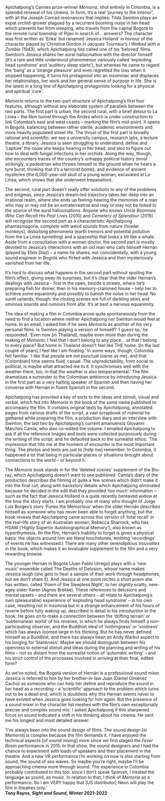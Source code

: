 
Apichatpong’s Cannes prize-winner _Memoria_, shot entirely in Colombia, is a splendid renewal of his cinema. In form, it’s a real ‘journey to the interior’, with all the Joseph Conrad resonances that implies: Tilda Swinton plays an expat orchid-grower plagued by a recurrent booming noise in her head which prevents her from sleeping, who travels from the capital Bogotá to the remote rural township of Pijao in search of… answers? The character was first written as ‘Erika’ but renamed ‘Jessica Holland’ in honour of the character played by Christine Gordon in Jacques Tourneur’s _I Walked with a Zombie_ (1943), which Apichatpong has called one of his ‘beloved’ films. Swinton’s Jessica shares her aural hallucination with the director himself (it’s a rare and little understood phenomenon variously called ‘exploding head syndrome’ and ‘auditory sleep starts’), but whereas he came to regard the ‘bang’ as a ‘strange pleasure’ and even regretted the loss when it stopped happening, it turns his protagonist into an insomniac and displaces her relationships, her work and her general sense of purpose in life. She is the latest in a long line of Apichatpong protagonists looking for a physical and spiritual ‘cure’.

_Memoria_ returns to the two-part structure of Apichatpong’s first four features, although without any elaborate system of parallels between the two parts. The first part is urban, the second rural, with a brief detour to La Linea – the 8km tunnel through the Andes which is under construction to link Colombia’s east and west coasts – marking the film’s mid-point. It opens in Bogotá, balancing between rather sterile, academic environments and more heavily populated street life. The thrust of the first part is broadly rational and scientific: we see a university campus, research labs, a lecture theatre, a library. Jessica is seen struggling to understand, define and ‘capture’ the noise she keeps hearing in her head, and also to figure out how to deal with fungal infections in her orchids. Along the way, though, she encounters traces of the country’s unhappy political history (most strikingly, a pedestrian who throws himself to the ground when he hears a tyre burst, thinking that it’s a terrorist bomb), and evidence of ancient mysteries (the 6,000-year-old skull of a young woman, excavated at La Linea, which shows that she underwent trepanation).

The second, rural part doesn’t really offer solutions to any of the problems and enigmas, since Jessica’s dream-led trajectory takes her deep into an irrational realm, where she ends up feeling-hearing the memories of a man who may or may not be an extraterrestrial and may or may not be linked to the source of the aural hallucinations. Anyone who knows _Uncle Boonmee Who Can Recall His Past Lives_ (2010) and _Cemetery of Splendour_ (2015) will recognise the second part as a characteristic Apichatpong phantasmagoria, complete with weird sounds from nature (howler monkeys), disturbing phenomena (earth tremors and potential pollution from the La Linea tunnelling) and a spaceship that looks a bit like a whale. Aside from a consultation with a woman doctor, the second part is mostly devoted to Jessica’s interactions with an old man who calls himself Hernán (played by Elkin Díaz) – a name he shares, not coincidentally, with a young sound engineer in Bogotá who flirted with Jessica and then mysteriously vanished from her life.

It’s hard to discuss what happens in the second part without spoiling the film’s effect, giving away its surprises, but it’s clear that the older Hernán’s dealings with Jessica – first in the open, beside a stream, where he’s preparing fish for dinner, then in his memory-crammed house – help her to achieve some equanimity and possibly to banish the noise in her head. No sunlit uplands, though: the closing scenes are full of darkling skies and ominous sounds and rumours from afar. It’s at best a nervous equanimity.

The idea of making a film in Colombia arose quite spontaneously from the need to find a location where neither Apichatpong nor Swinton would feel at home. In an email, I asked him if he sees _Memoria_ as another of his very personal films. Is Swinton playing a version of himself? ‘I guess so,’ he responded. ‘Even now [in Thailand], maybe even more than during the making of _Memoria_, I feel that I don’t belong to any place… or that I belong to every place? But home in Thailand doesn’t feel like THE home. [In the last couple of years] I feel like I am floating.’ In some ways, though, Colombia felt familiar. ‘I like that people are not punctual (same as me), and that [Colombian] time seems fluid, casual. The unpredictability, from social to political, is maybe what attracted me to it. It synchronises well with the weather there, too, in that the weather is also temperamental.’ The film dramatises a surrender to the Colombian ambience by introducing Jessica in the first part as a very halting speaker of Spanish and then having her converse with Hernán in fluent Spanish in the second.

Apichatpong has provided a key of sorts to the ideas and stimuli, visual and verbal, which fed into _Memoria_ in the book of the same name published to accompany the film. It contains original texts by Apichatpong, annotated pages from various drafts of the script, a vast scrapbook of material he gathered while preparing the film, a production diary and an interview with Swinton, the last two by Apichatpong’s current amanuensis Giovanni Marchini Camia, who also co-edited the volume. I emailed Apichatpong to ask if all the reference images and texts were collected purposively during the writing of the script, and he defaulted back to the surrealist ethos: ‘The impression that hits me at the moment of encounter is the most important thing. The photos and texts are just to [help me] remember. In Colombia, it happened a lot that being in particular places or situations brought about connections to the world – or beyond it.’

The _Memoria_ book stands in for the ‘deleted scenes’ supplement of the Blu-ray, which Apichatpong doesn’t want to see published. Camia’s diary of the production describes the filming of quite a few scenes which didn’t make it into the final cut, along with backstory details which Apichatpong eliminated because he decided in the edit that they provided ‘too much’ information – such as the fact that Jessica Holland is a quite recently bereaved widow at the time the story starts. I am probably one of many who thought of Jorge Luis Borges’s story ‘Funes the Memorious’ when the older Hernán describes himself as someone who has never been able to forget anything, but the book reveals that Apichatpong came across this version of ‘total recall’ in the real-life story of an Australian woman, Rebecca Sharrock, who has HSAM (‘Highly Superior Autobiographical Memory’), also known as hyperthymesia. (In the film, Hernán’s inability to forget is given a physical basis: the objects around him are literal touchstones, emitting ‘recordings’ of events he has witnessed.) There are many other serendipitous _trouvailles_ in the book, which makes it an invaluable supplement to the film and a very rewarding browse.

The younger Hernán in Bogotá (Juan Pablo Urrego) plays with a ‘new music’ ensemble called The Depths of Delusion, whose name makes Jessica laugh (she gets to hear a sample of their work through headphones, but we don’t share it). And Jessica at one point recites a short poem she has written, called ‘Poem of the Sleepless Night’, to her slightly scatty, new-agey sister Karen (Agnes Brekke). These references to delusions and mental upsets – and there are several others – all relate to Apichatpong’s own (pleasurable) experience of ‘exploding head syndrome’ – in his own case, resulting not in insomnia but in a strange enhancement of his hours of reverie before fully waking up, described in detail in his introduction to the book. He goes on to make a connection between the ‘drifting terrain’ or ‘subterranean world’ of his reveries, in which he always finds himself a non-participating observer, and the Buddhist ideal of ‘nothingness’ or ‘voidness’ which has always loomed large in his thinking. But he has never defined himself as a Buddhist, and there has always been an Andy Warhol aspect to his longing for ‘blankness’. Maybe we should distinguish between his openness to external stimuli and ideas during the planning and writing of his films – not so distant from the surrealist notion of ‘automatic writing’ – and his strict control of the processes involved in arriving at their final, edited form?

As we’ve noted, the Bogotá version of Hernán is a professional sound mixer. Jessica is referred to him by her brother-in-law Juan (Daniel Giménez Cacho) as someone who can help her define and reproduce the sound in her head as a recording – a ‘scientific’ approach to the problem which turns out to be a dead end, which is doubtless why this Hernán seems never to have existed when Jessica goes looking for him again. But the presence of a sound mixer in the character list meshes with the film’s own exceptionally precise and complex sound mix. I asked Apichatpong if this sharpened focus on sound indicated a shift in his thinking about his cinema. He sent me his longest and most detailed answer:

‘I’ve always been into the sound design of films. The sound design [in _Memoria_] is complex because the film demands it. I have enjoyed the technical aspects [of sound mixing] more since we first staged the _Fever Room_ performance in 2015. In that show, the sound designers and I had the chance to experiment with loads of speakers and their placement in the theatre. And a new VR performance I’m working on now is also starting from sound, the sound of sea waves. So maybe you’re right, maybe I’ll be approaching cinema more through sound. The experience in Colombia probably contributed to this too: since I don’t speak Spanish, I treated the language as sound, as music. In relation to that, I think of _Memoria_ as a performance. So I am VERY happy that [US distributor] Neon will play the film in theatres only.’<br>
**Tony Rayns, _Sight and Sound_, Winter 2021-2022**
<!--stackedit_data:
eyJoaXN0b3J5IjpbLTE3ODY3MzgyMzZdfQ==
-->